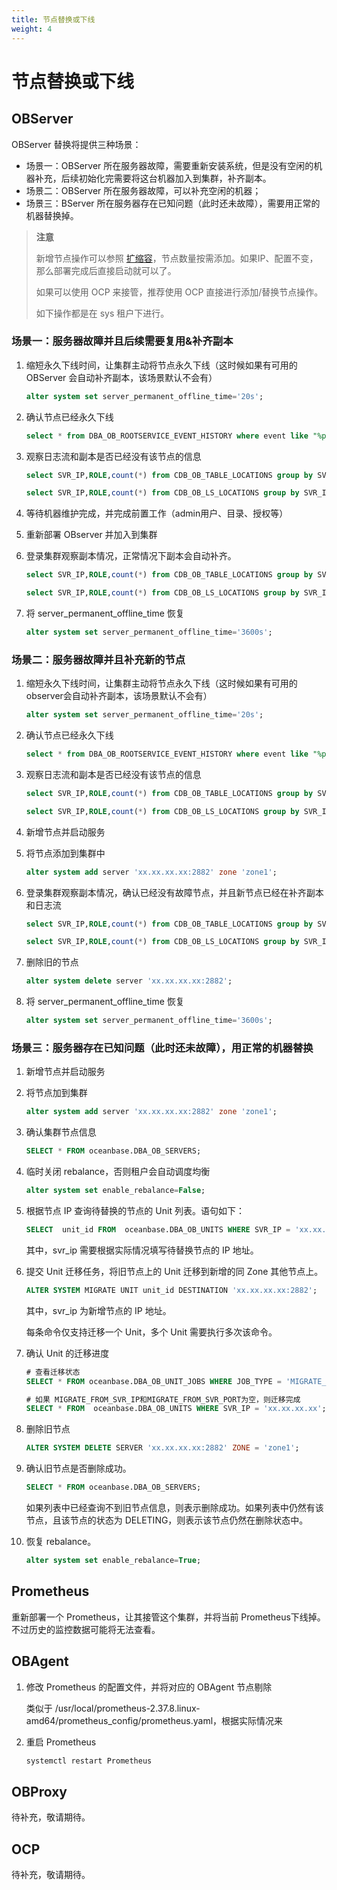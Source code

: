 ```yaml
---
title: 节点替换或下线
weight: 4
---
```

# **节点替换或下线**

## **OBServer**

OBServer 替换将提供三种场景：
  - 场景一：OBServer 所在服务器故障，需要重新安装系统，但是没有空闲的机器补充，后续初始化完需要将这台机器加入到集群，补齐副本。
  - 场景二：OBServer 所在服务器故障，可以补充空闲的机器；
  - 场景三：BServer 所在服务器存在已知问题（此时还未故障），需要用正常的机器替换掉。

> **注意**
>
> 新增节点操作可以参照 [扩缩容](./scale_in_out.md)，节点数量按需添加。如果IP、配置不变，那么部署完成后直接启动就可以了。
>
> 如果可以使用 OCP 来接管，推荐使用 OCP 直接进行添加/替换节点操作。
>
> 如下操作都是在 sys 租户下进行。


### **场景一：服务器故障并且后续需要复用&补齐副本**

1. 缩短永久下线时间，让集群主动将节点永久下线（这时候如果有可用的 OBServer 会自动补齐副本，该场景默认不会有）

   ```sql
   alter system set server_permanent_offline_time='20s';
   ```
2. 确认节点已经永久下线

   ```sql
   select * from DBA_OB_ROOTSERVICE_EVENT_HISTORY where event like "%permanent_offline%" order by 1 desc limit 10;
   ```

3. 观察日志流和副本是否已经没有该节点的信息

   ```sql
   select SVR_IP,ROLE,count(*) from CDB_OB_TABLE_LOCATIONS group by SVR_IP,ROLE;

   select SVR_IP,ROLE,count(*) from CDB_OB_LS_LOCATIONS group by SVR_IP,ROLE;
   ```

4. 等待机器维护完成，并完成前置工作（admin用户、目录、授权等）

5. 重新部署 OBserver 并加入到集群

6. 登录集群观察副本情况，正常情况下副本会自动补齐。

   ```sql
   select SVR_IP,ROLE,count(*) from CDB_OB_TABLE_LOCATIONS group by SVR_IP,ROLE;

   select SVR_IP,ROLE,count(*) from CDB_OB_LS_LOCATIONS group by SVR_IP,ROLE;
   ```

7. 将 server_permanent_offline_time 恢复

   ```sql
   alter system set server_permanent_offline_time='3600s';
   ```

### **场景二：服务器故障并且补充新的节点**

1. 缩短永久下线时间，让集群主动将节点永久下线（这时候如果有可用的observer会自动补齐副本，该场景默认不会有）

   ```sql
   alter system set server_permanent_offline_time='20s';
   ```

2. 确认节点已经永久下线

   ```sql
   select * from DBA_OB_ROOTSERVICE_EVENT_HISTORY where event like "%permanent_offline%" order by 1 desc limit 10;
   ```

3. 观察日志流和副本是否已经没有该节点的信息

   ```sql
   select SVR_IP,ROLE,count(*) from CDB_OB_TABLE_LOCATIONS group by SVR_IP,ROLE;

   select SVR_IP,ROLE,count(*) from CDB_OB_LS_LOCATIONS group by SVR_IP,ROLE;
   ```

4. 新增节点并启动服务

5. 将节点添加到集群中

   ```sql
   alter system add server 'xx.xx.xx.xx:2882' zone 'zone1';
   ```

6. 登录集群观察副本情况，确认已经没有故障节点，并且新节点已经在补齐副本和日志流

   ```sql
   select SVR_IP,ROLE,count(*) from CDB_OB_TABLE_LOCATIONS group by SVR_IP,ROLE;

   select SVR_IP,ROLE,count(*) from CDB_OB_LS_LOCATIONS group by SVR_IP,ROLE;
   ```

7. 删除旧的节点

   ```sql
   alter system delete server 'xx.xx.xx.xx:2882';
   ```

8. 将 server_permanent_offline_time 恢复

   ```sql
   alter system set server_permanent_offline_time='3600s';
   ```

### **场景三：服务器存在已知问题（此时还未故障），用正常的机器替换**

1. 新增节点并启动服务

2. 将节点加到集群

   ```sql
   alter system add server 'xx.xx.xx.xx:2882' zone 'zone1';
   ```

3. 确认集群节点信息

   ```sql
   SELECT * FROM oceanbase.DBA_OB_SERVERS;
   ```

4. 临时关闭 rebalance，否则租户会自动调度均衡

   ```sql
   alter system set enable_rebalance=False;
   ```

5. 根据节点 IP 查询待替换的节点的 Unit 列表。语句如下：

   ```sql
   SELECT  unit_id FROM  oceanbase.DBA_OB_UNITS WHERE SVR_IP = 'xx.xx.xx.xx';
   ```

   其中，svr_ip 需要根据实际情况填写待替换节点的 IP 地址。

6. 提交 Unit 迁移任务，将旧节点上的 Unit 迁移到新增的同 Zone 其他节点上。

   ```sql
   ALTER SYSTEM MIGRATE UNIT unit_id DESTINATION 'xx.xx.xx.xx:2882';
   ```

   其中，svr_ip 为新增节点的 IP 地址。

   每条命令仅支持迁移一个 Unit，多个 Unit 需要执行多次该命令。

7. 确认 Unit 的迁移进度

   ```sql
   # 查看迁移状态
   SELECT * FROM oceanbase.DBA_OB_UNIT_JOBS WHERE JOB_TYPE = 'MIGRATE_UNIT';
   
   # 如果 MIGRATE_FROM_SVR_IP和MIGRATE_FROM_SVR_PORT为空，则迁移完成
   SELECT * FROM  oceanbase.DBA_OB_UNITS WHERE SVR_IP = 'xx.xx.xx.xx';
   ```

8. 删除旧节点

   ```sql
   ALTER SYSTEM DELETE SERVER 'xx.xx.xx.xx:2882' ZONE = 'zone1';
   ```

9. 确认旧节点是否删除成功。

   ```sql
   SELECT * FROM oceanbase.DBA_OB_SERVERS;
   ```

   如果列表中已经查询不到旧节点信息，则表示删除成功。如果列表中仍然有该节点，且该节点的状态为 DELETING，则表示该节点仍然在删除状态中。

10. 恢复 rebalance。

      ```sql
      alter system set enable_rebalance=True;
      ```

## **Prometheus**

重新部署一个 Prometheus，让其接管这个集群，并将当前 Prometheus下线掉。不过历史的监控数据可能将无法查看。

## **OBAgent**

1. 修改 Prometheus 的配置文件，并将对应的 OBAgent 节点剔除

   类似于 /usr/local/prometheus-2.37.8.linux-amd64/prometheus_config/prometheus.yaml，根据实际情况来

2. 重启 Prometheus

   ```bash
   systemctl restart Prometheus
   ```

## **OBProxy**

待补充，敬请期待。

## **OCP**

待补充，敬请期待。
